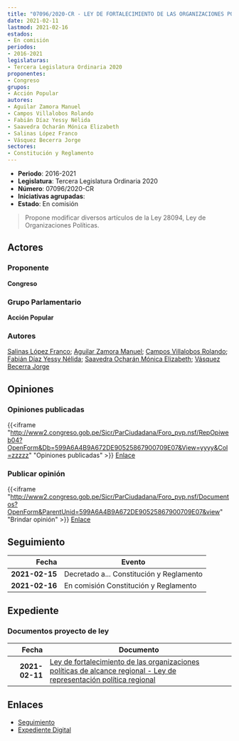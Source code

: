 ```yaml
---
title: "07096/2020-CR - LEY DE FORTALECIMIENTO DE LAS ORGANIZACIONES POLÍTICAS DE ALCANCE REGIONAL-'LEY DE REPRESENTACIÓN POLÍTICA REGIONAL'"
date: 2021-02-11
lastmod: 2021-02-16
estados:
- En comisión
periodos:
- 2016-2021
legislaturas:
- Tercera Legislatura Ordinaria 2020
proponentes:
- Congreso
grupos:
- Acción Popular
autores:
- Aguilar Zamora Manuel
- Campos Villalobos Rolando
- Fabián Díaz Yessy Nélida
- Saavedra Ocharán Mónica Elizabeth
- Salinas López Franco
- Vásquez Becerra Jorge
sectores:
- Constitución y Reglamento
---
```

- **Periodo**: 2016-2021
- **Legislatura**: Tercera Legislatura Ordinaria 2020
- **Número**: 07096/2020-CR
- **Iniciativas agrupadas**: 
- **Estado**: En comisión

> Propone modificar diversos artículos de la Ley 28094, Ley de Organizaciones Políticas.


## Actores

### Proponente

**Congreso**

### Grupo Parlamentario

**Acción Popular**

### Autores

[Salinas López Franco](mailto:mailto:fsalinas@congreso.gob.pe); [Aguilar Zamora Manuel](mailto:mailto:maguilarz@congreso.gob.pe); [Campos Villalobos Rolando](mailto:mailto:r_campos@congreso.gob.pe); [Fabián Díaz Yessy Nélida](mailto:mailto:yfabian@congreso.gob.pe); [Saavedra Ocharán Mónica Elizabeth](mailto:mailto:msaavedra@congreso.gob.pe); [Vásquez Becerra Jorge](mailto:mailto:jvasquezb@congreso.gob.pe)

## Opiniones

### Opiniones publicadas

{{<iframe "http://www2.congreso.gob.pe/Sicr/ParCiudadana/Foro_pvp.nsf/RepOpiweb04?OpenForm&Db=599A6A4B9A672DE90525867900709E07&View=yyyy&Col=zzzzz" "Opiniones publicadas" >}}
[Enlace](http://www2.congreso.gob.pe/Sicr/ParCiudadana/Foro_pvp.nsf/RepOpiweb04?OpenForm&Db=599A6A4B9A672DE90525867900709E07&View=yyyy&Col=zzzzz)

### Publicar opinión

{{<iframe "http://www2.congreso.gob.pe/Sicr/ParCiudadana/Foro_pvp.nsf/Documentos?OpenForm&ParentUnid=599A6A4B9A672DE90525867900709E07&view" "Brindar opinión" >}}
[Enlace](http://www2.congreso.gob.pe/Sicr/ParCiudadana/Foro_pvp.nsf/Documentos?OpenForm&ParentUnid=599A6A4B9A672DE90525867900709E07&view)


## Seguimiento

| Fecha | Evento |
|------:|--------|
| **2021-02-15** | Decretado a... Constitución y Reglamento |
| **2021-02-16** | En comisión Constitución y Reglamento |

## Expediente

### Documentos proyecto de ley

| Fecha | Documento |
|------:|-----------|
| **2021-02-11** | [Ley de fortalecimiento de las organizaciones políticas de alcance regional - Ley de representación política regional](http://www.leyes.congreso.gob.pe/Documentos/2016_2021/Proyectos_de_Ley_y_de_Resoluciones_Legislativas/PL07096-20210211.pdf) |

## Enlaces

- [Seguimiento](http://www2.congreso.gob.pe/Sicr/TraDocEstProc/CLProLey2016.nsf/f7fff46988ca05b1052578e100829cc7/6b4f9140e4fc71ef0525867900724ae2?OpenDocument)
- [Expediente Digital](http://www2.congreso.gob.pe/Sicr/TraDocEstProc/Expvirt_2011.nsf/visbusqptramdoc1621/07096?opendocument)

